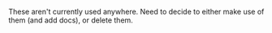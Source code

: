 These aren't currently used anywhere. Need to decide to either make use of them (and add docs), or delete them. 
